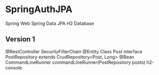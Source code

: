 # SpringAuthJPA

Spring Web
Spring Data JPA
H2 Database

## Version 1
@RestController
SecurityFilterChain
@Entity Class Post
interface PostRepository extends CrudRepository<Post, Long>
@Bean CommandLineRunner commandLineRunner(PostRepository posts)
h2-console

